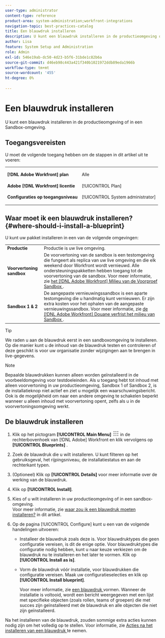 ```yaml
---
user-type: administrator
content-type: reference
product-area: system-administration;workfront-integrations
navigation-topic: best-practices-catalog
title: Een blauwdruk installeren
description: U kunt een blauwdruk installeren in de productieomgeving of in een Sandbox-omgeving.
author: Lisa
feature: System Setup and Administration
role: Admin
exl-id: 546e19ab-dc50-4d23-b5f6-31bde1c82b6a
source-git-commit: d46eb98c443a421f340b1021972ddb89eda1966b
workflow-type: tm+mt
source-wordcount: '455'
ht-degree: 0%

---
```


# Een blauwdruk installeren

U kunt een blauwdruk installeren in de productieomgeving of in een Sandbox-omgeving.

## Toegangsvereisten

U moet de volgende toegang hebben om de stappen in dit artikel uit te voeren:

<table style="table-layout:auto"> 
 <col> 
 <col> 
 <tbody> 
  <tr> 
   <td role="rowheader"><strong>[!DNL Adobe Workfront] plan</strong></td> 
   <td> <p> Alle</p> </td> 
  </tr> 
  <tr> 
   <td role="rowheader"><strong>Adobe [!DNL Workfront] licentie</strong></td> 
   <td>[!UICONTROL Plan]</td> 
  </tr> 
  <tr> 
   <td role="rowheader"><strong>Configuraties op toegangsniveau</strong></td> 
   <td> <p>[!UICONTROL System administrator]</p> </td> 
  </tr> 
 </tbody> 
</table>

## Waar moet ik een blauwdruk installeren? {#where-should-i-install-a-blueprint}

U kunt uw pakket installeren in een van de volgende omgevingen:

<table style="table-layout:auto">
        <tr>
        <td><strong>Productie</strong></td>
        <td>Productie is uw live omgeving.</td>
    </tr>
    <tr>
        <td><strong>Voorvertoning sandbox</strong></td>
        <td>De voorvertoning van de sandbox is een testomgeving die fungeert als replica van uw live omgeving en die elk weekend door Workfront wordt vernieuwd. Alle ondersteuningspakketten hebben toegang tot de voorvertoning van de sandbox. Voor meer informatie, zie <a href="../../administration-and-setup/set-up-workfront/workfront-testing-environments/wf-preview-sandbox-environment.md"> het [!DNL Adobe Workfront] Milieu van de Voorproef Sandbox </a>.</td>
    </tr>
    <tr>
        <td><strong>Sandbox 1 &amp; 2</strong></td>
        <td>De aangepaste vernieuwingssandbox is een aparte testomgeving die u handmatig kunt vernieuwen. Er zijn extra kosten voor het ophalen van de aangepaste vernieuwingssandbox. Voor meer informatie, zie <a href="../../administration-and-setup/set-up-workfront/workfront-testing-environments/wf-custom-refresh-sandbox-environment.md"> de [!DNL Adobe Workfront] Douane verfrist het milieu van Sandbox </a>.</td>
    </tr>
</table>

>[!TIP]
>
>We raden u aan de blauwdruk eerst in een sandboxomgeving te installeren. Op die manier kunt u de inhoud van de blauwdruk testen en controleren of deze geschikt is voor uw organisatie zonder wijzigingen aan te brengen in live-gegevens.

>[!NOTE]
>
>Bepaalde blauwdrukken kunnen alleen worden geïnstalleerd in de voorbeeldomgeving voor testdoeleinden. Als u toegang hebt tot inhoud met alleen voorvertoning in uw productieomgeving, Sandbox 1 of Sandbox 2, is de installatieknop niet actief en ziet u mogelijk een waarschuwingsbericht.\
>Ook is de mogelijkheid om naar een andere omgeving te schakelen beperkt wanneer u alleen inhoud met voorvertoning opent, zelfs als u in de voorvertoningsomgeving werkt.

## De blauwdruk installeren

1. Klik op het pictogram **[!UICONTROL Main Menu]** ![](assets/main-menu-icon.png) in de rechterbovenhoek van [!DNL Adobe] Workfront en klik vervolgens op **[!UICONTROL Blueprints]** .
1. Zoek de blauwdruk die u wilt installeren. U kunt filteren op het gebruiksgeval, het rijpingsniveau, de installatiestatus en aan de rechterkant typen.
1. (Optioneel) Klik op **[!UICONTROL Details]** voor meer informatie over de werking van de blauwdruk.
1. Klik op **[!UICONTROL Install]**.
1. Kies of u wilt installeren in uw productieomgeving of in een sandbox-omgeving.\
   Voor meer informatie, zie [ waar zou ik een blauwdruk moeten installeren?](#where-should-i-install-a-blueprint) in dit artikel.
1. Op de pagina [!UICONTROL Configure] kunt u een van de volgende handelingen uitvoeren:

   * Installeer de blauwdruk zoals deze is. Voor blauwdruktypes die geen configuratie vereisen, is dit de enige optie. Voor blauwdruktypes die configuratie nodig hebben, kunt u naar keuze verkiezen om de blauwdruk nu te installeren en het later te vormen. Klik op **[!UICONTROL Install as is]**.
   * Vorm de blauwdruk vóór installatie, voor blauwdrukken die configuratie vereisen. Maak uw configuratieselecties en klik op **[!UICONTROL Install blueprint]**\.

     Voor meer informatie, zie [ een blauwdruk ](../../administration-and-setup/blueprints/configure-template-package.md) vormen.
Wanneer de installatie is voltooid, wordt een bericht weergegeven met een lijst met specifieke objecten (zoals rollen, teams of groepen) die met succes zijn geïnstalleerd met de blauwdruk en alle objecten die niet zijn geïnstalleerd.

Na het installeren van de blauwdruk, zouden sommige extra acties kunnen nodig zijn om het volledig op te stellen. Voor informatie, zie [ Acties na het installeren van een blauwdruk ](../../administration-and-setup/blueprints/best-next-actions-after-install.md) te nemen.
